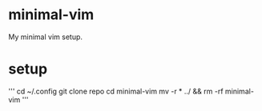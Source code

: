 # minimal-vim

My minimal vim setup. 


# setup
'''
cd ~/.config 
git clone repo
cd minimal-vim 
mv -r * ../ && rm -rf minimal-vim
'''
